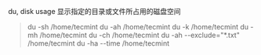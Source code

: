du, disk usage
显示指定的目录或文件所占用的磁盘空间

> du -sh /home/tecmint
> du -ah /home/tecmint
> du -k /home/tecmint
> du -mh /home/tecmint
> du -ch /home/tecmint
> du -ah --exclude="*.txt" /home/tecmint
> du -ha --time /home/tecmint
